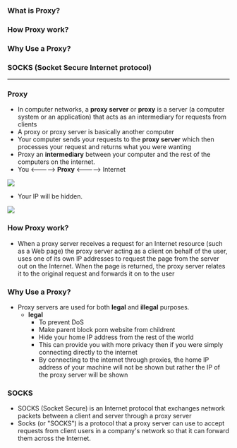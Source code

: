 ### What is Proxy?
### How Proxy work?
### Why Use a Proxy?
### SOCKS (Socket Secure Internet protocol)


-----------------
### Proxy
- In computer networks, a **proxy server** or **proxy** is a server (a computer system or an application) that acts as an intermediary for requests from clients
- A proxy or proxy server is basically another computer
- Your computer sends your requests to the **proxy server** which then processes your request and returns what you were wanting
- Proxy an **intermediary** between your computer and the rest of the computers on the internet.
- You  <-----> **Proxy** <-----> Internet 

![](https://github.com/leminhtuan2015/Wiki/blob/master/images/proxy-server1.jpg)

- Your IP will be hidden.

![](https://github.com/leminhtuan2015/Wiki/blob/master/images/proxy-server.jpg)

### How Proxy work?
 - When a proxy server receives a request for an Internet resource (such as a Web page) the proxy server acting as a client on behalf of the user, uses one of its own IP addresses to request the page from the server out on the Internet. When the page is returned, the proxy server relates it to the original request and forwards it on to the user
 
### Why Use a Proxy?
 - Proxy servers are used for both **legal** and **illegal** purposes.
   - **legal**
     - To prevent DoS
     - Make parent block porn website from childrent
     - Hide your home IP address from the rest of the world
     - This can provide you with more privacy then if you were simply connecting directly to the internet
     - By connecting to the internet through proxies, the home IP address of your machine will not be shown but rather the IP of the proxy server will be shown

### SOCKS
 - SOCKS (Socket Secure) is an Internet protocol that exchanges network packets between a client and server through a proxy server
 - Socks (or "SOCKS") is a protocol that a proxy server can use to accept requests from client users in a company's network so that it can forward them across the Internet. 
